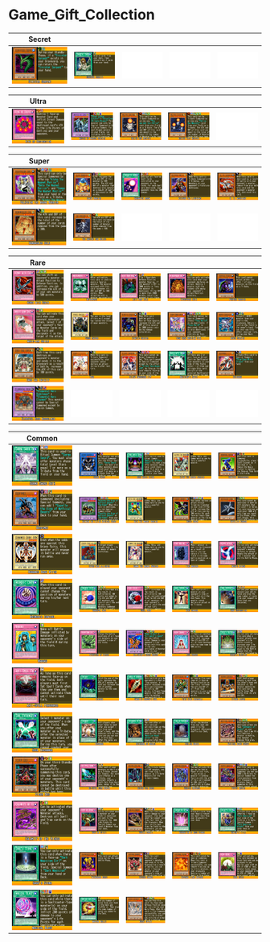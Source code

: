 # Game_Gift_Collection

|Secret| | | | |
|---|---|---|---|---|
|[![Sinister Serpent ](../images/WC6-EN/0400-SinisterSerpent-WC6-EN-VG.png)](https://yugipedia.com/wiki/Sinister_Serpent_(World_Championship_2006))|[![Graceful Charity ](../images/WC6-EN/0653-GracefulCharity-WC6-EN-VG.png)](https://yugipedia.com/wiki/Graceful_Charity_(World_Championship_2006))|![Blank](../images/Blank.png)|![Blank](../images/Blank.png)|![Blank](../images/Blank.png)|

|Ultra| | | | |
|---|---|---|---|---|
|[![Ring of Destruction ](../images/WC6-EN/0802-RingofDestruction-WC6-EN-VG.png)](https://yugipedia.com/wiki/Ring_of_Destruction_(World_Championship_2006))|[![Master of Dragon Soldier ](../images/WC6-EN/1156-MasterofDragonSoldier-WC6-EN-VG.png)](https://yugipedia.com/wiki/Master_of_Dragon_Soldier_(World_Championship_2006))|[![Helios Duo Megiste ](../images/WC6-EN/2077-HeliosDuoMegiste-WC6-EN-VG.png)](https://yugipedia.com/wiki/Helios_Duo_Megiste_(World_Championship_2006))|[![Helios Tris Megiste ](../images/WC6-EN/2078-HeliosTrisMegiste-WC6-EN-VG.png)](https://yugipedia.com/wiki/Helios_Tris_Megiste_(World_Championship_2006))|![Blank](../images/Blank.png)|

|Super| | | | |
|---|---|---|---|---|
|[![Valkyrion the Magna Warrior ](../images/WC6-EN/0798-ValkyriontheMagnaWarrior-WC6-EN-VG.png)](https://yugipedia.com/wiki/Valkyrion_the_Magna_Warrior_(World_Championship_2006))|[![Slate Warrior ](../images/WC6-EN/0830-SlateWarrior-WC6-EN-VG.png)](https://yugipedia.com/wiki/Slate_Warrior_(World_Championship_2006))|[![Enchanted Arrow ](../images/WC6-EN/0994-EnchantedArrow-WC6-EN-VG.png)](https://yugipedia.com/wiki/Enchanted_Arrow_(World_Championship_2006))|[![Gilford the Lightning ](../images/WC6-EN/1133-GilfordtheLightning-WC6-EN-VG.png)](https://yugipedia.com/wiki/Gilford_the_Lightning_(World_Championship_2006))|[![D. D. Assailant ](../images/WC6-EN/1503-DDAssailant-WC6-EN-VG.png)](https://yugipedia.com/wiki/D._D._Assailant_(World_Championship_2006))|
|[![Homunculus Gold ](../images/WC6-EN/2075-HomunculusGold-WC6-EN-VG.png)](https://yugipedia.com/wiki/Homunculus_Gold_(World_Championship_2006))|[![The Ancient Sun Helios ](../images/WC6-EN/2076-TheAncientSunHelios-WC6-EN-VG.png)](https://yugipedia.com/wiki/The_Ancient_Sun_Helios_(World_Championship_2006))|![Blank](../images/Blank.png)|![Blank](../images/Blank.png)|![Blank](../images/Blank.png)|

|Rare| | | | |
|---|---|---|---|---|
|[![Kunai with Chain ](../images/WC6-EN/0533-KunaiwithChain-WC6-EN-VG.png)](https://yugipedia.com/wiki/Kunai_with_Chain_(World_Championship_2006))|[![Metalmorph ](../images/WC6-EN/0539-Metalmorph-WC6-EN-VG.png)](https://yugipedia.com/wiki/Metalmorph_(World_Championship_2006))|[![Acid Trap Hole ](../images/WC6-EN/0555-AcidTrapHole-WC6-EN-VG.png)](https://yugipedia.com/wiki/Acid_Trap_Hole_(World_Championship_2006))|[![Widespread Ruin ](../images/WC6-EN/0557-WidespreadRuin-WC6-EN-VG.png)](https://yugipedia.com/wiki/Widespread_Ruin_(World_Championship_2006))|[![Panther Warrior ](../images/WC6-EN/0604-PantherWarrior-WC6-EN-VG.png)](https://yugipedia.com/wiki/Panther_Warrior_(World_Championship_2006))|
|[![Magic-Arm Shield ](../images/WC6-EN/0666-MagicArmShield-WC6-EN-VG.png)](https://yugipedia.com/wiki/Magic-Arm_Shield_(World_Championship_2006))|[![Vorse Raider ](../images/WC6-EN/0800-VorseRaider-WC6-EN-VG.png)](https://yugipedia.com/wiki/Vorse_Raider_(World_Championship_2006))|[![Kinetic Soldier ](../images/WC6-EN/0827-KineticSoldier-WC6-EN-VG.png)](https://yugipedia.com/wiki/Kinetic_Soldier_(World_Championship_2006))|[![Toon Dark Magician Girl ](../images/WC6-EN/1132-ToonDarkMagicianGirl-WC6-EN-VG.png)](https://yugipedia.com/wiki/Toon_Dark_Magician_Girl_(World_Championship_2006))|[![Abyss Soldier ](../images/WC6-EN/1500-AbyssSoldier-WC6-EN-VG.png)](https://yugipedia.com/wiki/Abyss_Soldier_(World_Championship_2006))|
|[![Emes the Infinity ](../images/WC6-EN/1502-EmestheInfinity-WC6-EN-VG.png)](https://yugipedia.com/wiki/Emes_the_Infinity_(World_Championship_2006))|[![Teva ](../images/WC6-EN/1504-Teva-WC6-EN-VG.png)](https://yugipedia.com/wiki/Teva_(World_Championship_2006))|[![Silent Swordsman LV7 ](../images/WC6-EN/1692-SilentSwordsmanLV7-WC6-EN-VG.png)](https://yugipedia.com/wiki/Silent_Swordsman_LV7_(World_Championship_2006))|[![Magician's Unite ](../images/WC6-EN/1695-MagiciansUnite-WC6-EN-VG.png)](https://yugipedia.com/wiki/Magician%27s_Unite_(World_Championship_2006))|[![Kaibaman ](../images/WC6-EN/1812-Kaibaman-WC6-EN-VG.png)](https://yugipedia.com/wiki/Kaibaman_(World_Championship_2006))|
|[![Elemental Hero Madballman ](../images/WC6-EN/1996-ElementalHeroMadballman-WC6-EN-VG.png)](https://yugipedia.com/wiki/Elemental_Hero_Madballman_(World_Championship_2006))|![Blank](../images/Blank.png)|![Blank](../images/Blank.png)|![Blank](../images/Blank.png)|![Blank](../images/Blank.png)|

|Common| | | | |
|---|---|---|---|---|
|[![Garma Sword Oath ](../images/WC6-EN/0564-GarmaSwordOath-WC6-EN-VG.png)](https://yugipedia.com/wiki/Garma_Sword_Oath_(World_Championship_2006))|[![Garma Sword ](../images/WC6-EN/0580-GarmaSword-WC6-EN-VG.png)](https://yugipedia.com/wiki/Garma_Sword_(World_Championship_2006))|[![Dark Magic Ritual ](../images/WC6-EN/0584-DarkMagicRitual-WC6-EN-VG.png)](https://yugipedia.com/wiki/Dark_Magic_Ritual_(World_Championship_2006))|[![Alpha The Magnet Warrior ](../images/WC6-EN/0598-AlphaTheMagnetWarrior-WC6-EN-VG.png)](https://yugipedia.com/wiki/Alpha_The_Magnet_Warrior_(World_Championship_2006))|[![Hannibal Necromancer ](../images/WC6-EN/0603-HannibalNecromancer-WC6-EN-VG.png)](https://yugipedia.com/wiki/Hannibal_Necromancer_(World_Championship_2006))|
|[![Berfomet ](../images/WC6-EN/0609-Berfomet-WC6-EN-VG.png)](https://yugipedia.com/wiki/Berfomet_(World_Championship_2006))|[![Chimera the Flying Mythical Beast ](../images/WC6-EN/0610-ChimeratheFlyingMythicalBeast-WC6-EN-VG.png)](https://yugipedia.com/wiki/Chimera_the_Flying_Mythical_Beast_(World_Championship_2006))|[![Beta The Magnet Warrior ](../images/WC6-EN/0617-BetaTheMagnetWarrior-WC6-EN-VG.png)](https://yugipedia.com/wiki/Beta_The_Magnet_Warrior_(World_Championship_2006))|[![Insect Queen ](../images/WC6-EN/0624-InsectQueen-WC6-EN-VG.png)](https://yugipedia.com/wiki/Insect_Queen_(World_Championship_2006))|[![Satellite Cannon ](../images/WC6-EN/0633-SatelliteCannon-WC6-EN-VG.png)](https://yugipedia.com/wiki/Satellite_Cannon_(World_Championship_2006))|
|[![Dunames Dark Witch ](../images/WC6-EN/0635-DunamesDarkWitch-WC6-EN-VG.png)](https://yugipedia.com/wiki/Dunames_Dark_Witch_(World_Championship_2006))|[![Cyber-Tech Alligator ](../images/WC6-EN/0639-CyberTechAlligator-WC6-EN-VG.png)](https://yugipedia.com/wiki/Cyber-Tech_Alligator_(World_Championship_2006))|[![Gamma The Magnet Warrior ](../images/WC6-EN/0640-GammaTheMagnetWarrior-WC6-EN-VG.png)](https://yugipedia.com/wiki/Gamma_The_Magnet_Warrior_(World_Championship_2006))|[![Time Machine ](../images/WC6-EN/0641-TimeMachine-WC6-EN-VG.png)](https://yugipedia.com/wiki/Time_Machine_(World_Championship_2006))|[![Negate Attack ](../images/WC6-EN/0648-NegateAttack-WC6-EN-VG.png)](https://yugipedia.com/wiki/Negate_Attack_(World_Championship_2006))|
|[![Mesmeric Control ](../images/WC6-EN/0655-MesmericControl-WC6-EN-VG.png)](https://yugipedia.com/wiki/Mesmeric_Control_(World_Championship_2006))|[![Graceful Dice ](../images/WC6-EN/0656-GracefulDice-WC6-EN-VG.png)](https://yugipedia.com/wiki/Graceful_Dice_(World_Championship_2006))|[![Skull Dice ](../images/WC6-EN/0657-SkullDice-WC6-EN-VG.png)](https://yugipedia.com/wiki/Skull_Dice_(World_Championship_2006))|[![Mind Control ](../images/WC6-EN/0658-MindControl-WC6-EN-VG.png)](https://yugipedia.com/wiki/Mind_Control_(World_Championship_2006))|[![Card Destruction ](../images/WC6-EN/0661-CardDestruction-WC6-EN-VG.png)](https://yugipedia.com/wiki/Card_Destruction_(World_Championship_2006))|
|[![Waboku ](../images/WC6-EN/0704-Waboku-WC6-EN-VG.png)](https://yugipedia.com/wiki/Waboku_(World_Championship_2006))|[![Windstorm of Etaqua ](../images/WC6-EN/0797-WindstormofEtaqua-WC6-EN-VG.png)](https://yugipedia.com/wiki/Windstorm_of_Etaqua_(World_Championship_2006))|[![Alligator's Sword Dragon ](../images/WC6-EN/0799-AlligatorsSwordDragon-WC6-EN-VG.png)](https://yugipedia.com/wiki/Alligator%27s_Sword_Dragon_(World_Championship_2006))|[![Aqua Chorus ](../images/WC6-EN/0803-AquaChorus-WC6-EN-VG.png)](https://yugipedia.com/wiki/Aqua_Chorus_(World_Championship_2006))|[![Sebek's Blessing ](../images/WC6-EN/0804-SebeksBlessing-WC6-EN-VG.png)](https://yugipedia.com/wiki/Sebek%27s_Blessing_(World_Championship_2006))|
|[![Anti-Spell Fragrance ](../images/WC6-EN/0805-AntiSpellFragrance-WC6-EN-VG.png)](https://yugipedia.com/wiki/Anti-Spell_Fragrance_(World_Championship_2006))|[![Riryoku ](../images/WC6-EN/0806-Riryoku-WC6-EN-VG.png)](https://yugipedia.com/wiki/Riryoku_(World_Championship_2006))|[![Sword of Dragon's Soul ](../images/WC6-EN/0807-SwordofDragonsSoul-WC6-EN-VG.png)](https://yugipedia.com/wiki/Sword_of_Dragon%27s_Soul_(World_Championship_2006))|[![Fairy King Truesdale ](../images/WC6-EN/0817-FairyKingTruesdale-WC6-EN-VG.png)](https://yugipedia.com/wiki/Fairy_King_Truesdale_(World_Championship_2006))|[![Rigras Leever ](../images/WC6-EN/0834-RigrasLeever-WC6-EN-VG.png)](https://yugipedia.com/wiki/Rigras_Leever_(World_Championship_2006))|
|[![Soul Exchange ](../images/WC6-EN/0859-SoulExchange-WC6-EN-VG.png)](https://yugipedia.com/wiki/Soul_Exchange_(World_Championship_2006))|[![Exchange ](../images/WC6-EN/0933-Exchange-WC6-EN-VG.png)](https://yugipedia.com/wiki/Exchange_(World_Championship_2006))|[![Cathedral of Nobles ](../images/WC6-EN/0945-CathedralofNobles-WC6-EN-VG.png)](https://yugipedia.com/wiki/Cathedral_of_Nobles_(World_Championship_2006))|[![Foolish Burial ](../images/WC6-EN/0948-FoolishBurial-WC6-EN-VG.png)](https://yugipedia.com/wiki/Foolish_Burial_(World_Championship_2006))|[![Mystical Beast Serket ](../images/WC6-EN/0952-MysticalBeastSerket-WC6-EN-VG.png)](https://yugipedia.com/wiki/Mystical_Beast_Serket_(World_Championship_2006))|
|[![Viser Des ](../images/WC6-EN/0996-ViserDes-WC6-EN-VG.png)](https://yugipedia.com/wiki/Viser_Des_(World_Championship_2006))|[![De-Spell Germ Weapon ](../images/WC6-EN/1054-DeSpellGermWeapon-WC6-EN-VG.png)](https://yugipedia.com/wiki/De-Spell_Germ_Weapon_(World_Championship_2006))|[![Kaiser Sea Horse ](../images/WC6-EN/1095-KaiserSeaHorse-WC6-EN-VG.png)](https://yugipedia.com/wiki/Kaiser_Sea_Horse_(World_Championship_2006))|[![Exarion Universe ](../images/WC6-EN/1135-ExarionUniverse-WC6-EN-VG.png)](https://yugipedia.com/wiki/Exarion_Universe_(World_Championship_2006))|[![Puppet Master ](../images/WC6-EN/1144-PuppetMaster-WC6-EN-VG.png)](https://yugipedia.com/wiki/Puppet_Master_(World_Championship_2006))|
|[![Calamity of the Wicked ](../images/WC6-EN/1151-CalamityoftheWicked-WC6-EN-VG.png)](https://yugipedia.com/wiki/Calamity_of_the_Wicked_(World_Championship_2006))|[![Rope of Spirit ](../images/WC6-EN/1206-RopeofSpirit-WC6-EN-VG.png)](https://yugipedia.com/wiki/Rope_of_Spirit_(World_Championship_2006))|[![Goblin Zombie ](../images/WC6-EN/1210-GoblinZombie-WC6-EN-VG.png)](https://yugipedia.com/wiki/Goblin_Zombie_(World_Championship_2006))|[![Excavation of Mage Stones ](../images/WC6-EN/1304-ExcavationofMageStones-WC6-EN-VG.png)](https://yugipedia.com/wiki/Excavation_of_Mage_Stones_(World_Championship_2006))|[![Knight's Title ](../images/WC6-EN/1354-KnightsTitle-WC6-EN-VG.png)](https://yugipedia.com/wiki/Knight%27s_Title_(World_Championship_2006))|
|[![Sage's Stone ](../images/WC6-EN/1355-SagesStone-WC6-EN-VG.png)](https://yugipedia.com/wiki/Sage%27s_Stone_(World_Championship_2006))|[![Twinheaded Beast ](../images/WC6-EN/1499-TwinheadedBeast-WC6-EN-VG.png)](https://yugipedia.com/wiki/Twinheaded_Beast_(World_Championship_2006))|[![Inferno Hammer ](../images/WC6-EN/1501-InfernoHammer-WC6-EN-VG.png)](https://yugipedia.com/wiki/Inferno_Hammer_(World_Championship_2006))|[![Infernal Flame Emperor ](../images/WC6-EN/1870-InfernalFlameEmperor-WC6-EN-VG.png)](https://yugipedia.com/wiki/Infernal_Flame_Emperor_(World_Championship_2006))|[![Hero Heyro ](../images/WC6-EN/1995-HeroHeyro-WC6-EN-VG.png)](https://yugipedia.com/wiki/Hero_Heyro_(World_Championship_2006))|
|[![Magical Blast ](../images/WC6-EN/1999-MagicalBlast-WC6-EN-VG.png)](https://yugipedia.com/wiki/Magical_Blast_(World_Championship_2006))|[![Magical Mallet ](../images/WC6-EN/2006-MagicalMallet-WC6-EN-VG.png)](https://yugipedia.com/wiki/Magical_Mallet_(World_Championship_2006))|[![Great Spirit ](../images/WC6-EN/2073-GreatSpirit-WC6-EN-VG.png)](https://yugipedia.com/wiki/Great_Spirit_(World_Championship_2006))